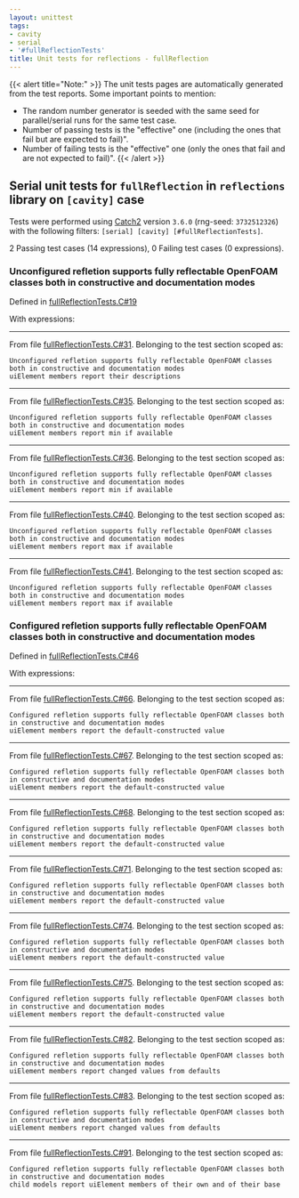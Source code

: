 ```yaml
---
layout: unittest
tags:
- cavity
- serial
- '#fullReflectionTests'
title: Unit tests for reflections - fullReflection
---
```


{{< alert title="Note:" >}}
The unit tests pages are automatically generated from the test reports. Some important points to mention:
- The random number generator is seeded with the same seed for parallel/serial runs for the same test case.
- Number of passing tests is the "effective" one (including the ones that fail but are expected to fail)".
- Number of failing tests is the "effective" one (only the ones that fail and are not expected to fail)".
{{< /alert >}}

## Serial unit tests for `fullReflection` in `reflections` library on `[cavity]` case

Tests were performed using [Catch2](https://github.com/catchorg/Catch2) version `3.6.0` (rng-seed: `3732512326`) with the following filters: `[serial] [cavity] [#fullReflectionTests]`.

<i class="fa-sharp fa-solid fa-check -text-primary"></i> <span class="-text-primary">2 Passing</span> test cases  (<span class="-text-primary">14</span> expressions), <i class="fa-sharp fa-solid fa-circle-exclamation -text-warning"></i> <span class="-text-warning">0 Failing</span> test cases  (<span class="-text-warning">0</span> expressions).

### Unconfigured refletion supports fully reflectable OpenFOAM classes both in constructive and documentation modes

Defined in [fullReflectionTests.C#19](https://github.com/FoamScience/openfoam-reflections/blob/wrap/tests/reflections/fullReflectionTests.C#L19)

With expressions:


---

<i class='fa-sharp fa-solid fa-check -text-primary'></i> From file [fullReflectionTests.C#31](https://github.com/FoamScience/openfoam-reflections/blob/wrap/tests/reflections/fullReflectionTests.C#L31).
Belonging to the test section scoped as:

```
Unconfigured refletion supports fully reflectable OpenFOAM classes both in constructive and documentation modes
uiElement members report their descriptions
```


---

<i class='fa-sharp fa-solid fa-check -text-primary'></i> From file [fullReflectionTests.C#35](https://github.com/FoamScience/openfoam-reflections/blob/wrap/tests/reflections/fullReflectionTests.C#L35).
Belonging to the test section scoped as:

```
Unconfigured refletion supports fully reflectable OpenFOAM classes both in constructive and documentation modes
uiElement members report min if available
```


---

<i class='fa-sharp fa-solid fa-check -text-primary'></i> From file [fullReflectionTests.C#36](https://github.com/FoamScience/openfoam-reflections/blob/wrap/tests/reflections/fullReflectionTests.C#L36).
Belonging to the test section scoped as:

```
Unconfigured refletion supports fully reflectable OpenFOAM classes both in constructive and documentation modes
uiElement members report min if available
```


---

<i class='fa-sharp fa-solid fa-check -text-primary'></i> From file [fullReflectionTests.C#40](https://github.com/FoamScience/openfoam-reflections/blob/wrap/tests/reflections/fullReflectionTests.C#L40).
Belonging to the test section scoped as:

```
Unconfigured refletion supports fully reflectable OpenFOAM classes both in constructive and documentation modes
uiElement members report max if available
```


---

<i class='fa-sharp fa-solid fa-check -text-primary'></i> From file [fullReflectionTests.C#41](https://github.com/FoamScience/openfoam-reflections/blob/wrap/tests/reflections/fullReflectionTests.C#L41).
Belonging to the test section scoped as:

```
Unconfigured refletion supports fully reflectable OpenFOAM classes both in constructive and documentation modes
uiElement members report max if available
```

### Configured refletion supports fully reflectable OpenFOAM classes both in constructive and documentation modes

Defined in [fullReflectionTests.C#46](https://github.com/FoamScience/openfoam-reflections/blob/wrap/tests/reflections/fullReflectionTests.C#L46)

With expressions:


---

<i class='fa-sharp fa-solid fa-check -text-primary'></i> From file [fullReflectionTests.C#66](https://github.com/FoamScience/openfoam-reflections/blob/wrap/tests/reflections/fullReflectionTests.C#L66).
Belonging to the test section scoped as:

```
Configured refletion supports fully reflectable OpenFOAM classes both in constructive and documentation modes
uiElement members report the default-constructed value
```


---

<i class='fa-sharp fa-solid fa-check -text-primary'></i> From file [fullReflectionTests.C#67](https://github.com/FoamScience/openfoam-reflections/blob/wrap/tests/reflections/fullReflectionTests.C#L67).
Belonging to the test section scoped as:

```
Configured refletion supports fully reflectable OpenFOAM classes both in constructive and documentation modes
uiElement members report the default-constructed value
```


---

<i class='fa-sharp fa-solid fa-check -text-primary'></i> From file [fullReflectionTests.C#68](https://github.com/FoamScience/openfoam-reflections/blob/wrap/tests/reflections/fullReflectionTests.C#L68).
Belonging to the test section scoped as:

```
Configured refletion supports fully reflectable OpenFOAM classes both in constructive and documentation modes
uiElement members report the default-constructed value
```


---

<i class='fa-sharp fa-solid fa-check -text-primary'></i> From file [fullReflectionTests.C#71](https://github.com/FoamScience/openfoam-reflections/blob/wrap/tests/reflections/fullReflectionTests.C#L71).
Belonging to the test section scoped as:

```
Configured refletion supports fully reflectable OpenFOAM classes both in constructive and documentation modes
uiElement members report the default-constructed value
```


---

<i class='fa-sharp fa-solid fa-check -text-primary'></i> From file [fullReflectionTests.C#74](https://github.com/FoamScience/openfoam-reflections/blob/wrap/tests/reflections/fullReflectionTests.C#L74).
Belonging to the test section scoped as:

```
Configured refletion supports fully reflectable OpenFOAM classes both in constructive and documentation modes
uiElement members report the default-constructed value
```


---

<i class='fa-sharp fa-solid fa-check -text-primary'></i> From file [fullReflectionTests.C#75](https://github.com/FoamScience/openfoam-reflections/blob/wrap/tests/reflections/fullReflectionTests.C#L75).
Belonging to the test section scoped as:

```
Configured refletion supports fully reflectable OpenFOAM classes both in constructive and documentation modes
uiElement members report the default-constructed value
```


---

<i class='fa-sharp fa-solid fa-check -text-primary'></i> From file [fullReflectionTests.C#82](https://github.com/FoamScience/openfoam-reflections/blob/wrap/tests/reflections/fullReflectionTests.C#L82).
Belonging to the test section scoped as:

```
Configured refletion supports fully reflectable OpenFOAM classes both in constructive and documentation modes
uiElement members report changed values from defaults
```


---

<i class='fa-sharp fa-solid fa-check -text-primary'></i> From file [fullReflectionTests.C#83](https://github.com/FoamScience/openfoam-reflections/blob/wrap/tests/reflections/fullReflectionTests.C#L83).
Belonging to the test section scoped as:

```
Configured refletion supports fully reflectable OpenFOAM classes both in constructive and documentation modes
uiElement members report changed values from defaults
```


---

<i class='fa-sharp fa-solid fa-check -text-primary'></i> From file [fullReflectionTests.C#91](https://github.com/FoamScience/openfoam-reflections/blob/wrap/tests/reflections/fullReflectionTests.C#L91).
Belonging to the test section scoped as:

```
Configured refletion supports fully reflectable OpenFOAM classes both in constructive and documentation modes
child models report uiElement members of their own and of their base
```